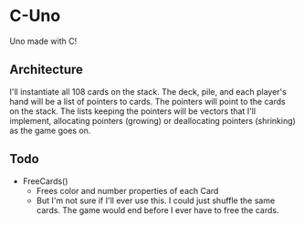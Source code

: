 # C-Uno

Uno made with C!

## Architecture

I'll instantiate all 108 cards on the stack. The deck, pile, and each player's hand will be a list of pointers to cards. The pointers will point to the cards on the stack. The lists keeping the pointers will be vectors that I'll implement, allocating pointers (growing) or deallocating pointers (shrinking) as the game goes on.

## Todo

- FreeCards()
	- Frees color and number properties of each Card
	- But I'm not sure if I'll ever use this. I could just shuffle the same cards. The game would end before I ever have to free the cards.
